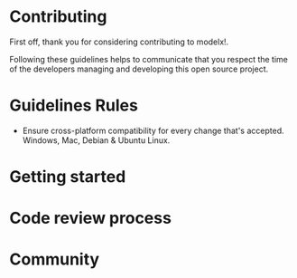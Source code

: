 # Contributing

First off, thank you for considering contributing to modelx!.

Following these guidelines helps to communicate that you respect the time of the developers managing and developing this open source project.

# Guidelines Rules

* Ensure cross-platform compatibility for every change that's accepted. Windows, Mac, Debian & Ubuntu Linux.

# Getting started

# Code review process

# Community
